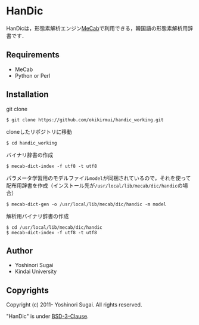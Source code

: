 # HanDic

HanDicは，形態素解析エンジン[MeCab](https://taku910.github.io/mecab/)で利用できる，韓国語の形態素解析用辞書です．

## Requirements

  - MeCab
  - Python or Perl

## Installation

git clone

```console
$ git clone https://github.com/okikirmui/handic_working.git
```

cloneしたリポジトリに移動

```console
$ cd handic_working
```

バイナリ辞書の作成

```console
$ mecab-dict-index -f utf8 -t utf8
```

パラメータ学習用のモデルファイル`model`が同梱されているので，それを使って配布用辞書を作成（インストール先が`/usr/local/lib/mecab/dic/handic`の場合）

```console
$ mecab-dict-gen -o /usr/local/lib/mecab/dic/handic -m model
```

解析用バイナリ辞書の作成

```console
$ cd /usr/local/lib/mecab/dic/handic
$ mecab-dict-index -f utf8 -t utf8
```

## Author

  - Yoshinori Sugai
  - Kindai University

## Copyrights

Copyright (c) 2011- Yoshinori Sugai. All rights reserved.

"HanDic" is under [BSD-3-Clause](https://opensource.org/licenses/BSD-3-Clause).
